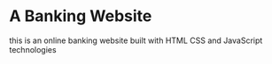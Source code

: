 # A Banking Website
 this is an online banking website built with HTML CSS and JavaScript technologies
